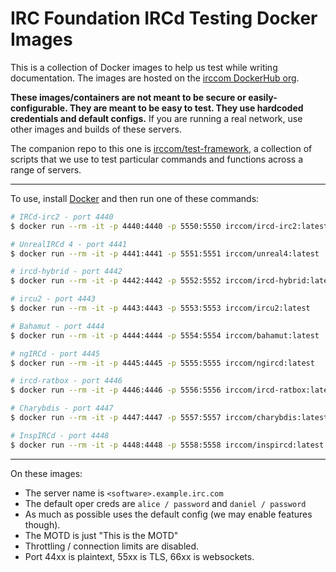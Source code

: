 # IRC Foundation IRCd Testing Docker Images
This is a collection of Docker images to help us test while writing documentation. The images are hosted on the [irccom DockerHub org](https://hub.docker.com/u/irccom).

**These images/containers are not meant to be secure or easily-configurable. They are meant to be easy to test. They use hardcoded credentials and default configs.** If you are running a real network, use other images and builds of these servers.

The companion repo to this one is [irccom/test-framework](https://github.com/irccom/test-framework), a collection of scripts that we use to test particular commands and functions across a range of servers.

-----

To use, install [Docker](https://www.docker.com/get-started) and then run one of these commands:

```sh
# IRCd-irc2 - port 4440
$ docker run --rm -it -p 4440:4440 -p 5550:5550 irccom/ircd-irc2:latest

# UnrealIRCd 4 - port 4441
$ docker run --rm -it -p 4441:4441 -p 5551:5551 irccom/unreal4:latest

# ircd-hybrid - port 4442
$ docker run --rm -it -p 4442:4442 -p 5552:5552 irccom/ircd-hybrid:latest

# ircu2 - port 4443
$ docker run --rm -it -p 4443:4443 -p 5553:5553 irccom/ircu2:latest

# Bahamut - port 4444
$ docker run --rm -it -p 4444:4444 -p 5554:5554 irccom/bahamut:latest

# ngIRCd - port 4445
$ docker run --rm -it -p 4445:4445 -p 5555:5555 irccom/ngircd:latest

# ircd-ratbox - port 4446
$ docker run --rm -it -p 4446:4446 -p 5556:5556 irccom/ircd-ratbox:latest

# Charybdis - port 4447
$ docker run --rm -it -p 4447:4447 -p 5557:5557 irccom/charybdis:latest

# InspIRCd - port 4448
$ docker run --rm -it -p 4448:4448 -p 5558:5558 irccom/inspircd:latest
```

-----

On these images:

- The server name is `<software>.example.irc.com`
- The default oper creds are `alice / password` and `daniel / password`
- As much as possible uses the default config (we may enable features though).
- The MOTD is just "This is the MOTD"
- Throttling / connection limits are disabled.
- Port 44xx is plaintext, 55xx is TLS, 66xx is websockets.
